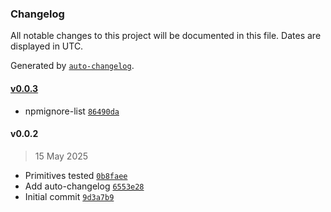 ### Changelog

All notable changes to this project will be documented in this file. Dates are displayed in UTC.

Generated by [`auto-changelog`](https://github.com/CookPete/auto-changelog).

#### [v0.0.3](https://github.com/adhisimon/node-indonesia-subdivision-area/compare/v0.0.2...v0.0.3)

- npmignore-list [`86490da`](https://github.com/adhisimon/node-indonesia-subdivision-area/commit/86490daf093128f716c5ced53411569eddf40f82)

#### v0.0.2

> 15 May 2025

- Primitives tested [`0b8faee`](https://github.com/adhisimon/node-indonesia-subdivision-area/commit/0b8faee478a6ccf2b4a0320559ef9ba34a2167bb)
- Add auto-changelog [`6553e28`](https://github.com/adhisimon/node-indonesia-subdivision-area/commit/6553e28cd2b9cf57897acd4d4121925eb2dd6b25)
- Initial commit [`9d3a7b9`](https://github.com/adhisimon/node-indonesia-subdivision-area/commit/9d3a7b91555e95999ebe1680bfd7f93347dc2ea6)
